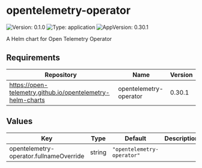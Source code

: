 # opentelemetry-operator

![Version: 0.1.0](https://img.shields.io/badge/Version-0.1.0-informational?style=flat-square) ![Type: application](https://img.shields.io/badge/Type-application-informational?style=flat-square) ![AppVersion: 0.30.1](https://img.shields.io/badge/AppVersion-0.30.1-informational?style=flat-square)

A Helm chart for Open Telemetry Operator

## Requirements

| Repository | Name | Version |
|------------|------|---------|
| https://open-telemetry.github.io/opentelemetry-helm-charts | opentelemetry-operator | 0.30.1 |

## Values

| Key | Type | Default | Description |
|-----|------|---------|-------------|
| opentelemetry-operator.fullnameOverride | string | `"opentelemetry-operator"` |  |


